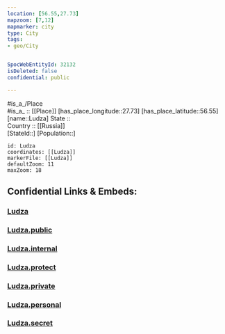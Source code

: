 ```yaml
---
location: [56.55,27.73] 
mapzoom: [7,12] 
mapmarker: city 
type: City
tags:
- geo/City


SpocWebEntityId: 32132
isDeleted: false
confidential: public

---
```

#is_a_/Place  
#is_a_ :: [[Place]] 
[has_place_longitude::27.73] 
[has_place_latitude::56.55] 
[name::Ludza] 
State ::  
Country :: [[Russia]]  
[StateId::] 
[Population::] 



```leaflet
id: Ludza
coordinates: [[Ludza]] 
markerFile: [[Ludza]] 
defaultZoom: 11 
maxZoom: 18
```


## Confidential Links & Embeds: 

### [Ludza](/_Standards/Earth/Continent/Europe/Europe~North/Latvia/Counties/Ciblas/City/Ludza.md) 

### [Ludza.public](/_public/Earth/Continent/Europe/Europe~North/Latvia/Counties/Ciblas/City/Ludza.public.md) 

### [Ludza.internal](/_internal/Earth/Continent/Europe/Europe~North/Latvia/Counties/Ciblas/City/Ludza.internal.md) 

### [Ludza.protect](/_protect/Earth/Continent/Europe/Europe~North/Latvia/Counties/Ciblas/City/Ludza.protect.md) 

### [Ludza.private](/_private/Earth/Continent/Europe/Europe~North/Latvia/Counties/Ciblas/City/Ludza.private.md) 

### [Ludza.personal](/_personal/Earth/Continent/Europe/Europe~North/Latvia/Counties/Ciblas/City/Ludza.personal.md) 

### [Ludza.secret](/_secret/Earth/Continent/Europe/Europe~North/Latvia/Counties/Ciblas/City/Ludza.secret.md)

